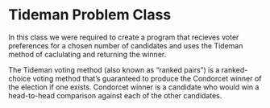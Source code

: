 # Tideman Problem Class

In this class we were required to create a program that recieves voter preferences for a chosen number of candidates and uses the Tideman method of caclulating and returning the winner. 

The Tideman voting method (also known as “ranked pairs”) is a ranked-choice voting method that’s guaranteed to produce the Condorcet winner of the election if one exists. Condorcet winner is a candidate who would win a head-to-head comparison against each of the other candidates.
